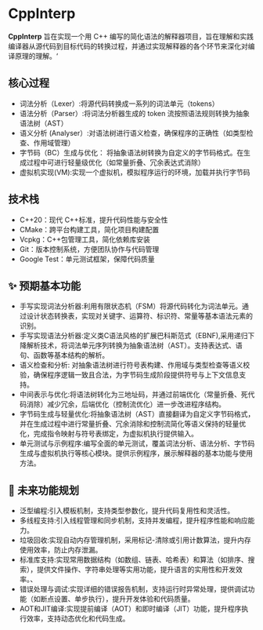 ﻿# CppInterp

 **CppInterp** 旨在实现一个用 C++ 编写的简化语法的解释器项目，旨在理解和实践编译器从源代码到目标代码的转换过程，并通过实现解释器的各个环节来深化对编译原理的理解。‘


 ## 核心过程

- 词法分析（Lexer）:将源代码转换成一系列的词法单元（tokens）
- 语法分析（Parser）:将词法分析器生成的 token 流按照语法规则转换为抽象语法树（AST）
- 语义分析 (Analyser）:对语法树进行语义检查，确保程序的正确性（如类型检查、作用域管理）
- 字节码（BC）生成与优化： 将抽象语法树转换为自定义的字节码格式。在生成过程中可进行轻量级优化（如常量折叠、冗余表达式消除）
- 虚拟机实现(VM):实现一个虚拟机，模拟程序运行的环境，加载并执行字节码

## 技术栈

- C++20：现代 C++标准，提升代码性能与安全性
- CMake：跨平台构建工具，简化项目构建配置
- Vcpkg：C++包管理工具，简化依赖库安装
- Git：版本控制系统，方便团队协作与代码管理
- Google Test：单元测试框架，保障代码质量


## ✨ 预期基本功能
- 手写实现词法分析器:利用有限状态机（FSM）将源代码转化为词法单元。通过设计状态转换表，实现对关键字、运算符、标识符、常量等基本语法元素的识别。
- 手写实现语法分析器:定义类C语法风格的扩展巴科斯范式（EBNF),采用递归下降解析技术，将词法单元序列转换为抽象语法树（AST）。支持表达式、语句、函数等基本结构的解析。
- 语义检查和分析: 对抽象语法树进行符号表构建、作用域与类型检查等语义校验，确保程序逻辑一致且合法，为字节码生成阶段提供符号与上下文信息支持。
- 中间表示与优化:将语法树转化为三地址码，并通过前端优化（常量折叠、死代码消除）减少冗余，后端优化（控制流优化）进一步改进程序结构。
- 字节码生成与轻量优化:将抽象语法树（AST）直接翻译为自定义字节码格式，并在生成过程中进行常量折叠、冗余消除和控制流简化等语义保持的轻量优化，完成指令映射与符号表绑定，为虚拟机执行提供输入。
- 单元测试与示例程序:编写全面的单元测试，覆盖词法分析、语法分析、字节码生成与虚拟机执行等核心模块。提供示例程序，展示解释器的基本功能与使用方法。

## 🚀 未来功能规划
- 泛型编程:引入模板机制，支持类型参数化，提升代码复用性和灵活性。
- 多线程支持:引入线程管理和同步机制，支持并发编程，提升程序性能和响应能力。
- 垃圾回收:实现自动内存管理机制，采用标记-清除或引用计数算法，提升内存使用效率，防止内存泄漏。
- 标准库支持:实现常用数据结构（如数组、链表、哈希表）和算法（如排序、搜索），提供文件操作、字符串处理等实用功能，提升语言的实用性和开发效率。、
- 错误处理与调试:实现详细的错误报告机制，支持运行时异常处理，提供调试功能（如断点设置、单步执行），提升开发体验和代码质量。
- AOT和JIT编译:实现提前编译（AOT）和即时编译（JIT）功能，提升程序执行效率，支持动态优化和代码生成。